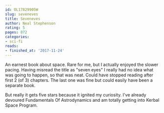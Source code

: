 ```yaml
---
id: OL17829905W
slug: seveneves
title: Seveneves
author: Neal Stephenson
rating: 5
pages: 872
categories:
- sci-fi
reads:
- finished_at: '2017-11-24'
---
```

An earnest book about space. Rare for me, but I actually enjoyed the slower pacing. Having misread the title as "seven eyes" I really had no idea what was going to happen, so that was neat. Could have stopped reading after first 2 (of 3) chapters. The last one was fine but could easily have been a separate book.

But really it gets five stars because it ignited my curiosity. I've already devoured Fundamentals Of Astrodynamics and am totally getting into Kerbal Space Program.
